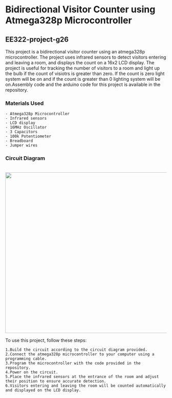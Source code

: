 

# Bidirectional Visitor Counter using Atmega328p Microcontroller

## EE322-project-g26

This project is a bidirectional visitor counter using an atmega328p microcontroller. The project uses infrared sensors to detect visitors entering and leaving a room, and displays the count on a 16x2 LCD display. The project is useful for tracking the number of visitors to a room and light up the bulb if the count of visiotrs is greater than zero. If the count is zero light system will be on and if the count is greater than 0 lighting system will be on.Assembly code and the arduino code for this project is available in the repository.

### Materials Used

    - Atmega328p Microcontroller
    - Infrared sensors
    - LCD display
    - 16MHz Oscillator
    - 3 Capacitors
    - 100k Potentiometer
    - Breadboard
    - Jumper wires

### Circuit Diagram

<p align="left">
<br>
  
  <img src="https://user-images.githubusercontent.com/73551539/221588750-bccde4c3-0ad4-44a6-a46b-448c9b98b3e7.png" width="700" height="500" >
</p>


To use this project, follow these steps:

    1.Build the circuit according to the circuit diagram provided.
    2.Connect the atmega328p microcontroller to your computer using a programming cable.
    3.Program the microcontroller with the code provided in the repository.
    4.Power on the circuit.
    5.Place the infrared sensors at the entrance of the room and adjust their position to ensure accurate detection.
    6.Visitors entering and leaving the room will be counted automatically and displayed on the LCD display.


